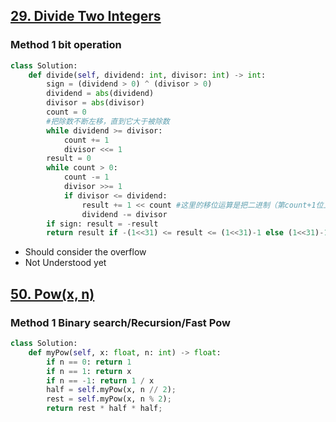 ## [29. Divide Two Integers](https://leetcode-cn.com/problems/divide-two-integers/)

### Method 1 bit operation
```python
class Solution:
    def divide(self, dividend: int, divisor: int) -> int:
        sign = (dividend > 0) ^ (divisor > 0)
        dividend = abs(dividend)
        divisor = abs(divisor)
        count = 0
        #把除数不断左移，直到它大于被除数
        while dividend >= divisor:
            count += 1
            divisor <<= 1
        result = 0
        while count > 0:
            count -= 1
            divisor >>= 1
            if divisor <= dividend:
                result += 1 << count #这里的移位运算是把二进制（第count+1位上的1）转换为十进制
                dividend -= divisor
        if sign: result = -result
        return result if -(1<<31) <= result <= (1<<31)-1 else (1<<31)-1 
```
- Should consider the overflow
- Not Understood yet

## [50.  Pow(x, n)](https://leetcode-cn.com/problems/powx-n/)

### Method 1 Binary search/Recursion/Fast Pow
```python
class Solution:
    def myPow(self, x: float, n: int) -> float:
        if n == 0: return 1
        if n == 1: return x
        if n == -1: return 1 / x
        half = self.myPow(x, n // 2);
        rest = self.myPow(x, n % 2);
        return rest * half * half;
```

